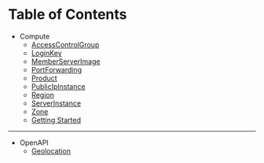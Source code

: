 # Table of Contents

* Compute
  * [AccessControlGroup](./compute/accesscontrolgroup/accesscontrolgroup-01.md)
  * [LoginKey](./compute/loginkey/loginkey-01.md)
  * [MemberServerImage](./compute/memberserverimage/memberserverimage-01.md)
  * [PortForwarding](./compute/portforwarding/port-01.md)
  * [Product](./compute/product/product-01.md)
  * [PublicIpInstance](./compute/publicipinstance/publicipinstance-01.md)
  * [Region](./compute/region/region-01.md)
  * [ServerInstance](./compute/serverinstance/serverinstance-01.md)
  * [Zone](./compute/zone/zone-01.md)
  * [Getting Started](./compute/getting-started-compute/getting-compute-01.md)
---  
* OpenAPI
  * [Geolocation](./openapi/geolocation/geo-01.md)